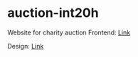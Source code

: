 # auction-int20h

Website for charity auction
Frontend: [Link](https://auction-client.netlify.app/)

Design: [Link](https://www.figma.com/file/3kJ7ZxdAgQuQiR497BgxTA/Auction-Web-%2F-INT20H?type=design&node-id=0-1&mode=design&t=RxxR2fC3gNdP1rzF-0)
